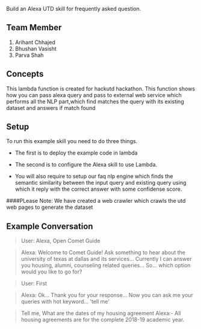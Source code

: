 Build an Alexa UTD skill for frequently asked question.

## Team Member

1. Arihant Chhajed 
2. Bhushan Vasisht 
3. Parva Shah                            

## Concepts
This lambda function is created for hackutd hackathon. This function shows how you can pass alexa query and pass to external web service which performs all the NLP part,which find matches the query with its existing dataset and answers if match found

## Setup
To run this example skill you need to do three things. 

* The first is to deploy the example code in lambda

* The second is to configure the Alexa skill to use Lambda.

* You will also require to setup our faq nlp engine which finds the semantic similarity between the input query and existing query using which it reply with the correct answer with some confidense score.

####PLease Note: We have created a web crawler which crawls the utd web pages to generate the dataset

## Example Conversation

> User: Alexa, Open Comet Guide

> Alexa: Welcome to Comet Guide! Ask something to hear about the university of texas at dallas and its services... Currently I can answer you housing, alumni, counseling related queries... So... which option would you like to go for?

> User: First 

> Alexa: Ok... Thank you for your response... Now you can ask me your queries with hot keyword... 'tell me'

> Tell me, What are the dates of my housing agreement
> Alexa:- All housing agreements are for the complete 2018-19 academic year.
